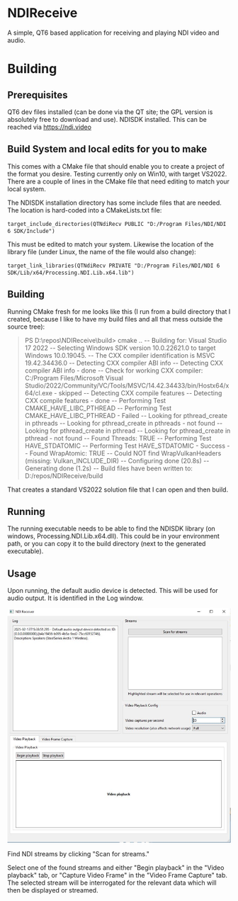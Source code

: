 # NDIReceive

A simple, QT6 based application for receiving and playing NDI video and audio.

# Building
## Prerequisites

QT6 dev files installed (can be done via the QT site; the GPL version is absolutely free to download and use).
NDISDK installed. This can be reached via https://ndi.video

## Build System and local edits for you to make
This comes with a CMake file that should enable you to create a project of the format you desire. Testing currently only on Win10, with target VS2022. There are a couple of lines in the CMake file that need editing to match your local system.

The NDISDK installation directory has some include files that are needed. The location is hard-coded into a CMakeLists.txt file:

    target_include_directories(QTNdiRecv PUBLIC "D:/Program Files/NDI/NDI 6 SDK/Include")

This must be edited to match your system.
Likewise the location of the library file (under Linux, the name of the file would also change):

    target_link_libraries(QTNdiRecv PRIVATE "D:/Program Files/NDI/NDI 6 SDK/Lib/x64/Processing.NDI.Lib.x64.lib")
  
## Building

Running CMake fresh for me looks like this (I run from a build directory that I created, because I like to have my build files and all that mess outside the source tree):

> PS D:\repos\NDIReceive\build> cmake ..
-- Building for: Visual Studio 17 2022
-- Selecting Windows SDK version 10.0.22621.0 to target Windows 10.0.19045.
-- The CXX compiler identification is MSVC 19.42.34436.0
-- Detecting CXX compiler ABI info
-- Detecting CXX compiler ABI info - done
-- Check for working CXX compiler: C:/Program Files/Microsoft Visual Studio/2022/Community/VC/Tools/MSVC/14.42.34433/bin/Hostx64/x64/cl.exe - skipped
-- Detecting CXX compile features
-- Detecting CXX compile features - done
-- Performing Test CMAKE_HAVE_LIBC_PTHREAD
-- Performing Test CMAKE_HAVE_LIBC_PTHREAD - Failed
-- Looking for pthread_create in pthreads
-- Looking for pthread_create in pthreads - not found
-- Looking for pthread_create in pthread
-- Looking for pthread_create in pthread - not found
-- Found Threads: TRUE
-- Performing Test HAVE_STDATOMIC
-- Performing Test HAVE_STDATOMIC - Success
-- Found WrapAtomic: TRUE
-- Could NOT find WrapVulkanHeaders (missing: Vulkan_INCLUDE_DIR)
-- Configuring done (20.8s)
-- Generating done (1.2s)
-- Build files have been written to: D:/repos/NDIReceive/build

That creates a standard VS2022 solution file that I can open and then build.

## Running
The running executable needs to be able to find the NDISDK library (on windows, Processing.NDI.Lib.x64.dll). This could be in your environment path, or you can copy it to the build directory (next to the generated executable).

## Usage
Upon running, the default audio device is detected. This will be used for audio output. It is identified in the Log window.

![Image of NDRReceiver application](https://github.com/HowlsMovingCast/NDIReceive/blob/main/readmeImages/overview.jpg?raw=true)


Find NDI streams by clicking "Scan for streams." 

Select one of the found streams and either "Begin playback" in the "Video playback" tab, or "Capture Video Frame" in the "Video Frame Capture" tab. The selected stream will be interrogated for the relevant data which will then be displayed or streamed.
